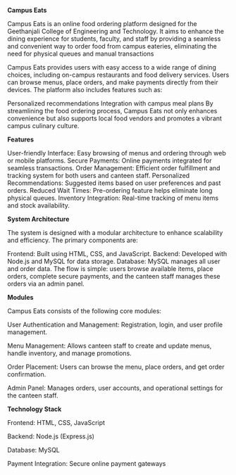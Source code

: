 **Campus Eats**

Campus Eats is an online food ordering platform designed for the Geethanjali College of Engineering and Technology. It aims to enhance the dining experience for students, faculty, and staff by providing a seamless and convenient way to order food from campus eateries, eliminating the need for physical queues and manual transactions

Campus Eats provides users with easy access to a wide range of dining choices, including on-campus restaurants and food delivery services. Users can browse menus, place orders, and make payments directly from their devices. The platform also includes features such as:

Personalized recommendations
Integration with campus meal plans
By streamlining the food ordering process, Campus Eats not only enhances convenience but also supports local food vendors and promotes a vibrant campus culinary culture.


**Features**

User-friendly Interface: Easy browsing of menus and ordering through web or mobile platforms.
Secure Payments: Online payments integrated for seamless transactions.
Order Management: Efficient order fulfillment and tracking system for both users and canteen staff.
Personalized Recommendations: Suggested items based on user preferences and past orders.
Reduced Wait Times: Pre-ordering feature helps eliminate long physical queues.
Inventory Integration: Real-time tracking of menu items and stock availability.


**System Architecture**

The system is designed with a modular architecture to enhance scalability and efficiency. The primary components are:

Frontend: Built using HTML, CSS, and JavaScript.
Backend: Developed with Node.js and MySQL for data storage.
Database: MySQL manages all user and order data.
The flow is simple: users browse available items, place orders, complete secure payments, and the canteen staff manages these orders via an admin panel.


**Modules**

Campus Eats consists of the following core modules:

User Authentication and Management:
Registration, login, and user profile management.

Menu Management:
Allows canteen staff to create and update menus, handle inventory, and manage promotions.

Order Placement:
Users can browse the menu, place orders, and get order confirmation.

Admin Panel:
Manages orders, user accounts, and operational settings for the canteen staff.


**Technology Stack**

Frontend: HTML, CSS, JavaScript

Backend: Node.js (Express.js)

Database: MySQL

Payment Integration: Secure online payment gateways
